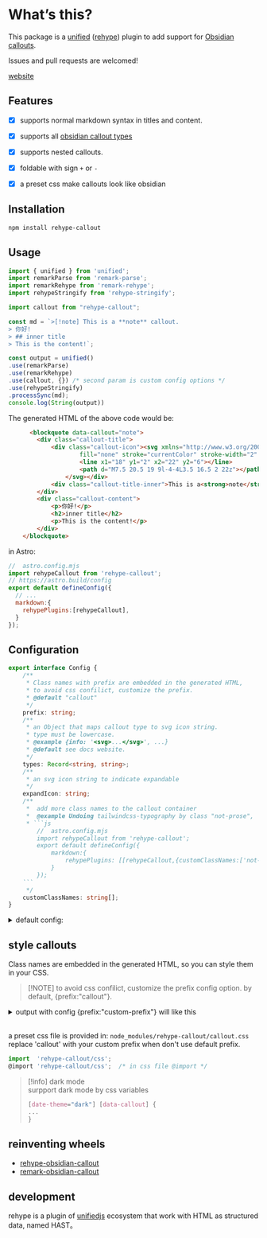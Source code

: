 # What’s this?

This package is a [unified](https://github.com/unifiedjs/unified)  ([rehype](https://github.com/rehypejs/rehype)) plugin to add support for [Obsidian callouts](https://help.obsidian.md/Editing+and+formatting/Callouts).


Issues and pull requests are welcomed!

[website](https://shawspring.github.io/rehype-callout/showcase/)

## Features

- [x] supports normal markdown syntax in titles and content.
- [x] supports all [obsidian callout types](https://help.obsidian.md/Editing+and+formatting/Callouts#Supported+types)
- [x] supports nested callouts. 
- [x] foldable with sign `+` or `-`
- [x] a preset css make callouts look like obsidian


## Installation
```bash
npm install rehype-callout
```

## Usage
```js
import { unified } from 'unified';
import remarkParse from 'remark-parse';
import remarkRehype from 'remark-rehype';
import rehypeStringify from 'rehype-stringify';

import callout from "rehype-callout";

const md = `>[!note] This is a **note** callout.  
> 你好!
> ## inner title
> This is the content!`;

const output = unified()
.use(remarkParse)
.use(remarkRehype)
.use(callout, {}) /* second param is custom config options */
.use(rehypeStringify)
.processSync(md);
console.log(String(output))
```
The generated HTML of the above code would be:
```html
      <blockquote data-callout="note">
        <div class="callout-title">
            <div class="callout-icon"><svg xmlns="http://www.w3.org/2000/svg" width="24" height="24" viewBox="0 0 24 24"
                    fill="none" stroke="currentColor" stroke-width="2" stroke-linecap="round" stroke-linejoin="round">
                    <line x1="18" y1="2" x2="22" y2="6"></line>
                    <path d="M7.5 20.5 19 9l-4-4L3.5 16.5 2 22z"></path>
                </svg></div>
            <div class="callout-title-inner">This is a<strong>note</strong>callout.</div>
        </div>
        <div class="callout-content">
            <p>你好!</p>
            <h2>inner title</h2>
            <p>This is the content!</p>
        </div>
    </blockquote>
```


in Astro:
```js
//  astro.config.mjs
import rehypeCallout from 'rehype-callout';
// https://astro.build/config
export default defineConfig({
  // ...
  markdown:{
    rehypePlugins:[rehypeCallout],
  }
});
```

## Configuration

```ts
export interface Config {
	/**
	 * Class names with prefix are embedded in the generated HTML,
	 * to avoid css confilict, customize the prefix.
	 * @default "callout"
	 */
	prefix: string;
	/**
	 * an Object that maps callout type to svg icon string.
	 * type must be lowercase.
	 * @example {info: '<svg>...</svg>', ...}
	 * @default see docs website.
	 */
	types: Record<string, string>;
	/**
	 * an svg icon string to indicate expandable
	 */
	expandIcon: string;
	/**
	 *  add more class names to the callout container
	 *  @example Undoing tailwindcss-typography by class "not-prose",
	 * ```js
		//  astro.config.mjs
		import rehypeCallout from 'rehype-callout';
		export default defineConfig({
			markdown:{
				rehypePlugins: [[rehypeCallout,{customClassNames:['not-prose']}]],
			}
		});
	```
	 */
	customClassNames: string[];
}
```
<details>
<summary>
default config:
</summary>

```ts
const defaultConfig: Config = {
	prefix: "callout",
	expandIcon: expandIcon,
	//types refer to https://help.obsidian.md/Editing+and+formatting/Callouts#Supported+types
	types: {
		note: pencilIcon,
		abstract: clipboardListIcon,
		summary: clipboardListIcon,
		tldr: clipboardListIcon,
		info: infoIcon,
		todo: checkCircleIcon,
		tip: flameIcon,
		hint: flameIcon,
		important: flameIcon,
		success: checkIcon,
		check: checkIcon,
		done: checkIcon,
		question: helpCircleIcon,
		help: helpCircleIcon,
		faq: helpCircleIcon,
		warning: alertTriangleIcon,
		attention: alertTriangleIcon,
		caution: alertTriangleIcon,
		failure: xIcon,
		missing: xIcon,
		fail: xIcon,
		danger: zapIcon,
		error: zapIcon,
		bug: bugIcon,
		example: listIcon,
		quote: quoteIcon,
		cite: quoteIcon,
	},
	customClassNames: [],
};
```
</details>

## style callouts 

Class names are embedded in the generated HTML, so you can style them in your CSS. 

>[!NOTE] to avoid css confilict, customize the prefix config option.
> by default, {prefix:"callout"}.

<details>
<summary>output with config {prefix:"custom-prefix"} will like this</summary>

```html
 <blockquote data-custom-prefix="note">
        <div class="custom-prefix-title">
            <div class="custom-prefix-icon"><svg xmlns="http://www.w3.org/2000/svg" width="24" height="24"
                    viewBox="0 0 24 24" fill="none" stroke="currentColor" stroke-width="2" stroke-linecap="round"
                    stroke-linejoin="round">
                    <line x1="18" y1="2" x2="22" y2="6"></line>
                    <path d="M7.5 20.5 19 9l-4-4L3.5 16.5 2 22z"></path>
                </svg></div>
            <div class="custom-prefix-title-inner">This is a<strong>note</strong>callout.</div>
        </div>
        <div class="custom-prefix-content">
            <p>你好!</p>
            <h2>inner title</h2>
            <p>This is the content!</p>
        </div>
    </blockquote>
```

</details>

<br/>

a preset css file is provided in: `node_modules/rehype-callout/callout.css`    
replace 'callout' with your custom prefix when don't use default prefix.
```js
import  'rehype-callout/css'; 
@import 'rehype-callout/css';  /* in css file @import */
```

> [!info] dark mode   
> surpport dark mode by css variables 
> ```css
> [date-theme="dark"] [data-callout] {
> ...
> }
> ```




## reinventing wheels

- [rehype-obsidian-callout](https://www.npmjs.com/package/rehype-obsidian-callout)
- [remark-obsidian-callout](https://www.npmjs.com/package/remark-obsidian-callout)


## development

rehype is a plugin of  [unifiedjs](https://unifiedjs.com/learn/) ecosystem  that work with HTML as structured data, named HAST。



